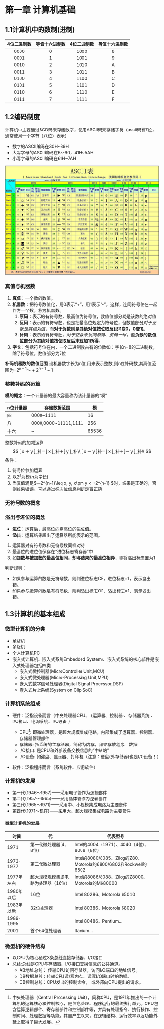 # 第一章 计算机基础

## 1.1计算机中的**数制**(进制)

| 4位二进制数 | 等值十六进制数 | 4位二进制数 | 等值十六进制数 |
| :---------: | :------------: | :---------: | :------------: |
|    0000     |       0        |    1000     |       8        |
|    0001     |       1        |    1001     |       9        |
|    0010     |       2        |    1010     |       A        |
|    0011     |       3        |    1011     |       B        |
|    0100     |       4        |    1100     |       C        |
|    0101     |       5        |    1101     |       D        |
|    0110     |       6        |    1110     |       E        |
|    0111     |       7        |    1111     |       F        |

## 1.2编**码制**度

计算机中主要通过BCD码来存储数字，使用ASCII码来存储字符（ascii码有7位，通常使用一个字节（八位）表示）

- 数字的ASCII编码在30H~39H
- 大写字母的ASCII编码在65-90，41H~5AH
- 小写字母的ASCII编码在61H~7AH

![img](图片.assets/ascii表.jpg)

### 真值与机器数

1. **真值**：一个数的数值。
2. **机器数**：把符号数值化，用0表示“+”，用1表示“-”，这样，连同符号位在一起作为一个数，称为机器数。
   1. **原码**：表示的有符号数，最高位为符号位，数值位部分就是该数的绝对值
   2. **反码**：表示的有符号数，也是把最高位规定为符号位，但数值部分*对于正数是其绝对值*，而**对于负数则是其绝对值按位取反(即1变0，0变1)**。
   3. **补码**：表示的有符号数，*对于正数来说同原码、反码一样*，但**负数的数值位部分为其绝对值按位取反后末位加1所得**。
3. **字长**：包括符号位在内，一个二进制数占有的位数如：字长n=8的二进制数，除了符号位，数值部分为7位

**补码机器数的数值范围**
设机器数字长为n位,用来表示整数,则n位补码数,其真值范围为$-2^{n-1} ～ +2^{n-1} - 1$

### 整数补码的运算

**模的概念**：一个计量器的最大容量称为该计量器的“模”

|n位计量器|存储数据范围|模|
|----|----|-----|
|四|0000~1111|16|
|八|0000,0000~11111,1111|256|
|十六|~|65536|
 整数补码的加减运算
$$
[ｘ＋ｙ]_补＝[ｘ]_补＋[ｙ]_补\\
[ｘ－ｙ]补＝[ｘ]_补＋[－ｙ]_补\\
$$
条件：

1. 符号位参加运算
2. 以$2^n$为模(*n*为字长)
3. 当真值满足$－2^{n-1}\leq x, y, x\pm y < +2^{n-1} $时，结果是正确的，否则结果错误，可以通过标志位信息判断是否正确

### 无符号数的概念

### 溢出与进位的概念

- **进位**：运算后，最高位向更高位的进位值。
- **溢出**：运算结果超出了运算器所能表示的范围。

1. 运算器对有符号数和无符号数同样对待
2. 最高位的进位值保存在“进位标志寄存器”中
3. 如**加数与被加数的最高位相同，却与结果的最高位相异**，则将溢出标志置为1

判断规则：

- 如果参与运算的数是无符号数，则判进位标志CF，进位标志=1，表示溢出错。
- 如果参与运算的数是有符号数，则判溢出标志OF，溢出标志=1，表示溢出错。

## 1.3计算机的基本**组成**

### 微型计算机的分类

- 单板机
- 多板机
- 个人计算机PC
- 嵌入式计算机、嵌入式系统Embedded System)、嵌入式系统的核心部件是嵌入式处理器包括四类
  - 嵌入式微控制器(MicroController Unit,MCU)
  - 嵌入式微处理器(Micro-Processing Unit,MPU)
  - 嵌入式数字信号处理器(Digital Signal Processor,DSP)
  - 嵌入式片上系统(System on Clip,SoC)

### 计算机系统组成

- 硬件：泛指设备而言（中央处理器CPU、 (运算器、控制器)、存储器系统 、I/O接口、电源系统、I/O设备 ）
  - CPU[^131]: 即微处理器，是超大规模集成电路，内部集成了运算器、控制器、存储器管理部件
  - 存储器: 指系统的主存储器，简称为内存。用来存放程序、数据
  - I/O接口: 是CPU和外部设备交换信息的“中转站”
  - I/O设备: 如键盘、显示器、打印机（注意：硬盘(外存储器)也是I/O设备！）

- 软件：泛指程序而言（系统软件、应用软件）

  [^131]:中央处理器（Central Processing Unit），简称CPU，是1971年推出的一个计算机的运算核心和控制核心，是信息处理、程序运行的最终执行单元。CPU包含运算逻辑部件、寄存器部件和控制部件等，并具有处理指令、执行操作、控制时间、处理数据等功能。其自产生以来，在逻辑结构、运行效率以及功能外延上取得了巨大发展。

### 计算机的发展

- 第一代(1946～1957)——采用电子管作为逻辑部件
- 第二代(1957～1965)——采用晶体管作为逻辑部件
- 第三代(1965～1971)——采用中、小规模集成电路为主要部件
- 第四代(1971～现在)——采用大、超大规模集成电路为主要部件

#### 微型计算机的发展

| 时间       | 代                                   | 代表型号                                                     |
| ---------- | ------------------------------------ | ------------------------------------------------------------ |
| 1971       | 第一代微处理器(4、8位)               | Intel的4004（1971）、4040（4位）、8008（8位）                |
| 1973-1977  | 第二代微处理器                       | Intel的8080/8085、Zilog的Z80、Motorola的6800/6802和Rockwell的6502 |
| 1977年左右 | 超大规模规模集成电路为处理器（16位） | Intel的8086/8088、Zilog的Z8000、Motorola的M680000            |
| 1980年以后 | 16位                                 | Intel 80286、Motorola 65010                                  |
| 1983年以后 | 32位处理器                           | Intel 80386、Motorola 68020                                  |
| 1989-1995  |                                      | Intel 80486、Pentium...                                      |
| 2001       | 首个64位处理器                       | Itanium...                                                   |

### 微型机的硬件结构

- 以CPU为核心通过3条总线连接存储器、I/O接口
- 总线:总线是CPU与存储器、I/O接口交换信息的公共通道。
  - AB地址总线： 传输CPU访问存储器，访问I/O端口的地址信号。
  - DB数据总线：传输CPU读/写内存，读写I/O端口时的数据。
  - CB控制总线：CPU发出的控制命令， 或外部向CPU提出的请求。

[^1]:  地址总线通常是单向总线，数据总线通常是双向总线， 大部分控制线是单向，少数是双向。
